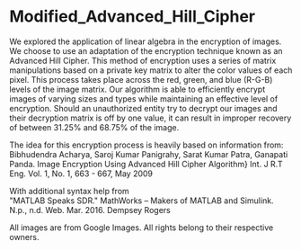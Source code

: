 # Modified_Advanced_Hill_Cipher
We explored the application of linear algebra in the encryption of images. We choose to use an adaptation of the encryption technique known as an Advanced Hill Cipher. This method of encryption uses a series of matrix manipulations based on a private key matrix to alter the color values of each pixel. This process takes place across the red, green, and blue (R-G-B) levels of the image matrix. Our algorithm is able to efficiently encrypt images of varying sizes and types while maintaining an effective level of encryption. Should an unauthorized entity try to decrypt our images and their decryption matrix is off by one value, it can result in improper recovery of between 31.25% and 68.75% of the image.

The idea for this encryption process is heavily based on information from:
Bibhudendra Acharya, Saroj Kumar Panigrahy, Sarat Kumar Patra, Ganapati Panda. Image Encryption Using Advanced Hill Cipher Algorithm} Int. J R.T Eng. Vol. 1, No. 1, 663 - 667, May 2009

With additional syntax help from  
"MATLAB Speaks SDR." MathWorks – Makers of MATLAB and Simulink. N.p., n.d. Web. Mar. 2016.
Dempsey Rogers

All images are from Google Images. All rights belong to their respective owners.

